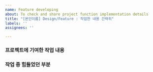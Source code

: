 ```yaml
---
name: Feature developing
about: To check and share project function implementation details
title: "[본인이름] Design/Feature : 작업한 내용 간략히"
labels: ''
assignees: ''

---
```


### 프로젝트에 기여한 작업 내용

### 작업 중 힘들었던 부분
